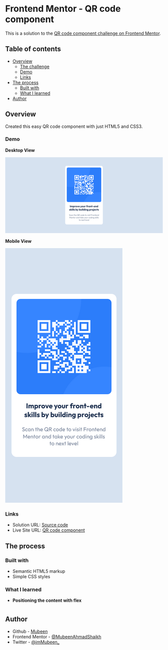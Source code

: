 # Frontend Mentor - QR code component

This is a solution to the [QR code component challenge on Frontend Mentor](https://frontendmentor-qr-code-component.netlify.app/).

## Table of contents

- [Overview](#overview)
  - [The challenge](#the-challenge)
  - [Demo](#screenshot)
  - [Links](#links)
- [The process](#my-process)
  - [Built with](#built-with)
  - [What I learned](#what-i-learned)
- [Author](#author)

## Overview

Created this easy QR code component with just HTML5 and CSS3.

### Demo

**Desktop View**

<img src="solution-image/Desktop-view.png" alt="Desktop view"/>

**Mobile View**

<img src="solution-image/Mobile-view.png" alt="Mobile view"/>

### Links

- Solution URL: [Source code](https://github.com/MubeenAhmadShaikh/FrontendMentorChallenges/tree/main/qr-code-component-main)
- Live Site URL: [QR code component](https://frontendmentor-qr-code-component.netlify.app/)

## The process

### Built with

- Semantic HTML5 markup
- Simple CSS styles

### What I learned

- **Positioning the content with flex**

#

## Author

- Github - [Mubeen](https://github.com/MubeenAhmadShaikh/)
- Frontend Mentor - [@MubeenAhmadShaikh](https://www.frontendmentor.io/profile/MubeenAhmadShaikh)
- Twitter - [@imMubeen\_](https://www.twitter.com/imMubeen_)
